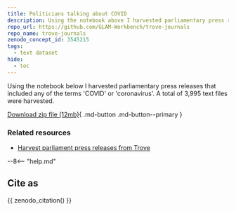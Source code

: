```yaml
---
title: Politicians talking about COVID
description: Using the notebook above I harvested parliamentary press releases that included any of the terms 'COVID' or 'coronavirus'. A total of 3,995 text files were harvested.
repo_url: https://github.com/GLAM-Workbench/trove-journals
repo_name: trove-journals
zenodo_concept_id: 3545215
tags:
  - text dataset
hide:
  - toc
---
```


Using the notebook below I harvested parliamentary press releases that included any of the terms 'COVID' or 'coronavirus'. A total of 3,995 text files were harvested.

[Download zip file (12mb)](https://github.com/GLAM-Workbench/trove-journals/raw/6f4d805186716853b81c7d93cac6754685b384bf/press-releases/press-releases-coronavirus-or-covid.zip){ .md-button .md-button--primary }

### Related resources

* [Harvest parliament press releases from Trove](harvest-parliament-press-releases.md)

--8<-- "help.md"

## Cite as

{{ zenodo_citation() }}


